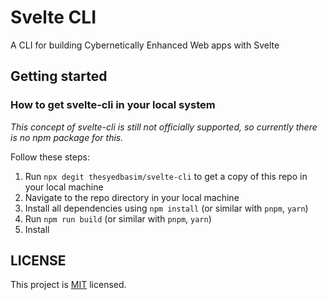 # Svelte CLI
A CLI for building Cybernetically Enhanced Web apps with Svelte

## Getting started

### How to get svelte-cli in your local system

_This concept of svelte-cli is still not officially supported, so currently there is no npm package for this._

Follow these steps:

1. Run `npx degit thesyedbasim/svelte-cli` to get a copy of this repo in your local machine
2. Navigate to the repo directory in your local machine
3. Install all dependencies using `npm install` (or similar with `pnpm`, `yarn`)
4. Run `npm run build` (or similar with `pnpm`, `yarn`)
5. Install

## LICENSE

This project is [MIT](https://github.com/thesyedbasim/svelte-cli/blob/main/LICENSE) licensed.